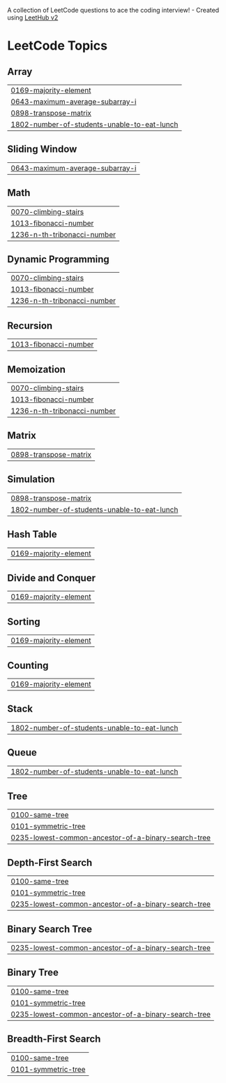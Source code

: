 A collection of LeetCode questions to ace the coding interview! - Created using [LeetHub v2](https://github.com/arunbhardwaj/LeetHub-2.0)
<!---LeetCode Topics Start-->
# LeetCode Topics
## Array
|  |
| ------- |
| [0169-majority-element](https://github.com/Viswa-09/Leetcode/tree/master/0169-majority-element) |
| [0643-maximum-average-subarray-i](https://github.com/Viswa-09/Leetcode/tree/master/0643-maximum-average-subarray-i) |
| [0898-transpose-matrix](https://github.com/Viswa-09/Leetcode/tree/master/0898-transpose-matrix) |
| [1802-number-of-students-unable-to-eat-lunch](https://github.com/Viswa-09/Leetcode/tree/master/1802-number-of-students-unable-to-eat-lunch) |
## Sliding Window
|  |
| ------- |
| [0643-maximum-average-subarray-i](https://github.com/Viswa-09/Leetcode/tree/master/0643-maximum-average-subarray-i) |
## Math
|  |
| ------- |
| [0070-climbing-stairs](https://github.com/Viswa-09/Leetcode/tree/master/0070-climbing-stairs) |
| [1013-fibonacci-number](https://github.com/Viswa-09/Leetcode/tree/master/1013-fibonacci-number) |
| [1236-n-th-tribonacci-number](https://github.com/Viswa-09/Leetcode/tree/master/1236-n-th-tribonacci-number) |
## Dynamic Programming
|  |
| ------- |
| [0070-climbing-stairs](https://github.com/Viswa-09/Leetcode/tree/master/0070-climbing-stairs) |
| [1013-fibonacci-number](https://github.com/Viswa-09/Leetcode/tree/master/1013-fibonacci-number) |
| [1236-n-th-tribonacci-number](https://github.com/Viswa-09/Leetcode/tree/master/1236-n-th-tribonacci-number) |
## Recursion
|  |
| ------- |
| [1013-fibonacci-number](https://github.com/Viswa-09/Leetcode/tree/master/1013-fibonacci-number) |
## Memoization
|  |
| ------- |
| [0070-climbing-stairs](https://github.com/Viswa-09/Leetcode/tree/master/0070-climbing-stairs) |
| [1013-fibonacci-number](https://github.com/Viswa-09/Leetcode/tree/master/1013-fibonacci-number) |
| [1236-n-th-tribonacci-number](https://github.com/Viswa-09/Leetcode/tree/master/1236-n-th-tribonacci-number) |
## Matrix
|  |
| ------- |
| [0898-transpose-matrix](https://github.com/Viswa-09/Leetcode/tree/master/0898-transpose-matrix) |
## Simulation
|  |
| ------- |
| [0898-transpose-matrix](https://github.com/Viswa-09/Leetcode/tree/master/0898-transpose-matrix) |
| [1802-number-of-students-unable-to-eat-lunch](https://github.com/Viswa-09/Leetcode/tree/master/1802-number-of-students-unable-to-eat-lunch) |
## Hash Table
|  |
| ------- |
| [0169-majority-element](https://github.com/Viswa-09/Leetcode/tree/master/0169-majority-element) |
## Divide and Conquer
|  |
| ------- |
| [0169-majority-element](https://github.com/Viswa-09/Leetcode/tree/master/0169-majority-element) |
## Sorting
|  |
| ------- |
| [0169-majority-element](https://github.com/Viswa-09/Leetcode/tree/master/0169-majority-element) |
## Counting
|  |
| ------- |
| [0169-majority-element](https://github.com/Viswa-09/Leetcode/tree/master/0169-majority-element) |
## Stack
|  |
| ------- |
| [1802-number-of-students-unable-to-eat-lunch](https://github.com/Viswa-09/Leetcode/tree/master/1802-number-of-students-unable-to-eat-lunch) |
## Queue
|  |
| ------- |
| [1802-number-of-students-unable-to-eat-lunch](https://github.com/Viswa-09/Leetcode/tree/master/1802-number-of-students-unable-to-eat-lunch) |
## Tree
|  |
| ------- |
| [0100-same-tree](https://github.com/Viswa-09/Leetcode/tree/master/0100-same-tree) |
| [0101-symmetric-tree](https://github.com/Viswa-09/Leetcode/tree/master/0101-symmetric-tree) |
| [0235-lowest-common-ancestor-of-a-binary-search-tree](https://github.com/Viswa-09/Leetcode/tree/master/0235-lowest-common-ancestor-of-a-binary-search-tree) |
## Depth-First Search
|  |
| ------- |
| [0100-same-tree](https://github.com/Viswa-09/Leetcode/tree/master/0100-same-tree) |
| [0101-symmetric-tree](https://github.com/Viswa-09/Leetcode/tree/master/0101-symmetric-tree) |
| [0235-lowest-common-ancestor-of-a-binary-search-tree](https://github.com/Viswa-09/Leetcode/tree/master/0235-lowest-common-ancestor-of-a-binary-search-tree) |
## Binary Search Tree
|  |
| ------- |
| [0235-lowest-common-ancestor-of-a-binary-search-tree](https://github.com/Viswa-09/Leetcode/tree/master/0235-lowest-common-ancestor-of-a-binary-search-tree) |
## Binary Tree
|  |
| ------- |
| [0100-same-tree](https://github.com/Viswa-09/Leetcode/tree/master/0100-same-tree) |
| [0101-symmetric-tree](https://github.com/Viswa-09/Leetcode/tree/master/0101-symmetric-tree) |
| [0235-lowest-common-ancestor-of-a-binary-search-tree](https://github.com/Viswa-09/Leetcode/tree/master/0235-lowest-common-ancestor-of-a-binary-search-tree) |
## Breadth-First Search
|  |
| ------- |
| [0100-same-tree](https://github.com/Viswa-09/Leetcode/tree/master/0100-same-tree) |
| [0101-symmetric-tree](https://github.com/Viswa-09/Leetcode/tree/master/0101-symmetric-tree) |
<!---LeetCode Topics End-->